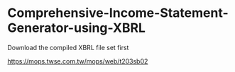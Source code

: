 # Comprehensive-Income-Statement-Generator-using-XBRL

Download the compiled XBRL file set first

https://mops.twse.com.tw/mops/web/t203sb02

